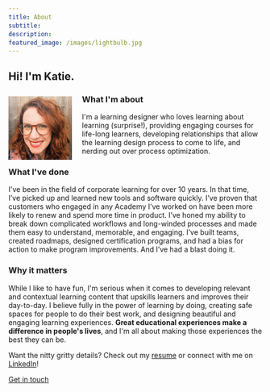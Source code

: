```yaml
---
title: About 
subtitle: 
description:
featured_image: /images/lightbulb.jpg
---
```


## Hi! I'm Katie.
<img src="/images/square-profile.png" style="float: left; padding-right:20px; padding-top:10px" alt="This is me!" width="25%"/>

### What I'm about

I'm a learning designer who loves learning about learning (surprise!), providing engaging courses for life-long learners, developing relationships that allow the learning design process to come to life, and nerding out over process optimization. 

### What I've done
I've been in the field of corporate learning for over 10 years. In that time, I’ve picked up and learned new tools and software quickly. I’ve proven that customers who engaged in any Academy I’ve worked on have been more likely to renew and spend more time in product. I’ve honed my ability to break down complicated workflows and long-winded processes and made them easy to understand, memorable, and engaging. I’ve built teams, created roadmaps, designed certification programs, and had a bias for action to make program improvements. And I’ve had a blast doing it. 

### Why it matters
While I like to have fun, I'm serious when it comes to developing relevant and contextual learning content that upskills learners and improves their day-to-day. I believe fully in the power of learning by doing, creating safe spaces for people to do their best work, and designing beautiful and engaging learning experiences. **Great educational experiences make a difference in people's lives**, and I'm all about making those experiences the best they can be.




Want the nitty gritty details? Check out my [resume](https://katieslearnings.com/assets/Katie-Cox-resume.pdf) or connect with me on <a href="https://www.linkedin.com/in/katiecox85/">LinkedIn</a>!

<a href="https://katieslearnings.com/contact" class="button button--large">Get in touch</a>
